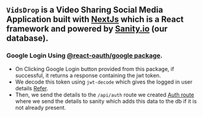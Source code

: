 ## `VidsDrop` is a Video Sharing Social Media Application built with [NextJs](https://nextjs.org/) which is a React framework and powered by [Sanity.io](https://www.sanity.io/docs/overview-introduction) (our database).


### Google Login Using [@react-oauth/google package](https://www.npmjs.com/package/@react-oauth/google).
- On Clicking Google Login button provided from this package, if successful, it returns a response containing the jwt token.
- We decode this token using `jwt-decode` which gives the logged in user details [Refer](components/Login.tsx#L9).
- Then, we send the details to the `/api/auth` route we created [Auth route](/pages/api/auth.ts) where we send the details to sanity which adds this data to the db if it is not already present.